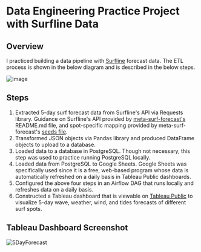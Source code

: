 # Data Engineering Practice Project with Surfline Data
## Overview
I practiced building a data pipeline with [Surfline](https://www.surfline.com/) forecast data. The ETL process is shown in the below diagram and is described in the below steps.


![image](https://github.com/csim3/surf-spot-forecast/assets/79472629/609eee95-0aef-448d-9b0a-dd0d7d9f9273)


## Steps
1. Extracted 5-day surf forecast data from Surfline's API via Requests library. Guidance on Surfline's API provided by [meta-surf-forecast's](https://github.com/swrobel/meta-surf-forecast) README.md file, and spot-specific mapping provided by meta-surf-forecast's [seeds file](https://github.com/swrobel/meta-surf-forecast/blob/main/db/seeds.rb).
2. Transformed JSON objects via Pandas library and produced DataFrame objects to upload to a database.
3. Loaded data to a database in PostgreSQL. Though not necessary, this step was used to practice running PostgreSQL locally.
4. Loaded data from PostgreSQL to Google Sheets. Google Sheets was specifically used since it is a free, web-based program whose data is automatically refreshed on a daily basis in Tableau Public dashboards.
5. Configured the above four steps in an Airflow DAG that runs locally and refreshes data on a daily basis.
6. Constructed a Tableau dashboard that is viewable on [Tableau Public](https://public.tableau.com/views/Surfline_comSpotForecast/SpotForecast?:language=en-US&:display_count=n&:origin=viz_share_link) to visualize 5-day wave, weather, wind, and tides forecasts of different surf spots.

## Tableau Dashboard Screenshot

![5DayForecast](https://github.com/csim3/surf_spot_forecast/assets/79472629/988a2647-a756-4d86-9c58-779ce11e48aa)
